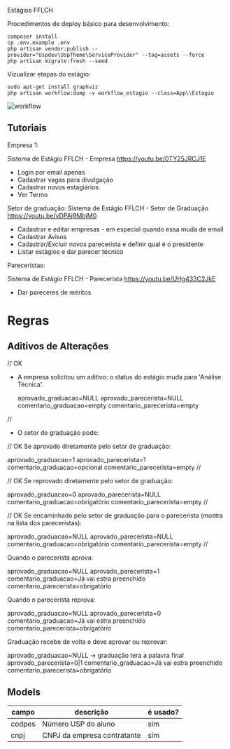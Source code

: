Estágios FFLCH

Procedimentos de deploy básico para desenvolvimento:

    composer install
    cp .env.example .env
    php artisan vendor:publish --provider="Uspdev\UspTheme\ServiceProvider" --tag=assets --force
    php artisan migrate:fresh --seed


Vizualizar etapas do estágio:

    sudo apt-get install graphviz
    php artisan workflow:dump -v workflow_estagio --class=App\\Estagio

![workflow](https://raw.githubusercontent.com/fflch/estagios/master/workflow_estagio.png)

## Tutoriais

Empresa 1:

Sistema de Estágio FFLCH - Empresa
https://youtu.be/0TY25JRCJ1E 

- Login por email apenas
- Cadastrar vagas para divulgação
- Cadastrar novos estagiários
- Ver Termo

Setor de graduação:
Sistema de Estágio FFLCH - Setor de Graduação
https://youtu.be/vDPAj9MbjM0

- Cadastrar e editar empresas - em especial quando essa muda de email
- Cadastrar Avisos 
- Cadastrar/Excluir novos parecerista e definir qual é o presidente
- Listar estágios e dar parecer técnico

Pareceristas:

Sistema de Estágio FFLCH - Parecerista 
https://youtu.be/UHg433C2JkE 

- Dar pareceres de méritos


# Regras

## Aditivos de Alterações

// OK
- A empresa solicitou um aditivo: o status do estágio muda para 'Análise Técnica'.

  aprovado_graduacao=NULL
  aprovado_parecerista=NULL
  comentario_graduacao=empty
  comentario_parecerista=empty

//

- O setor de graduação pode:

// OK
Se aprovado diretamente pelo setor de graduação:

  aprovado_graduacao=1
  aprovado_parecerista=1
  comentario_graduacao=opcional
  comentario_parecerista=empty
//

// OK
Se reprovado diretamente pelo setor de graduação:

  aprovado_graduacao=0
  aprovado_parecerista=NULL
  comentario_graduacao=obrigatório
  comentario_parecerista=empty
//

// OK
Se encaminhado pelo setor de graduação para o parecerista (mostra na lista dos pareceristas): 

  aprovado_graduacao=NULL
  aprovado_parecerista=NULL
  comentario_graduacao=obrigatório
  comentario_parecerista=empty
//


Quando o parecerista aprova:

  aprovado_graduacao=NULL
  aprovado_parecerista=1
  comentario_graduacao=Já vai estra preenchido
  comentario_parecerista=obrigatório

Quando o parecerista reprova:

  aprovado_graduacao=NULL
  aprovado_parecerista=0
  comentario_graduacao=Já vai estra preenchido
  comentario_parecerista=obrigatório

Graduação recebe de volta e deve aprovar ou reprovar:

  aprovado_graduacao=NULL -> graduação tera a palavra final
  aprovado_parecerista=0|1
  comentario_graduacao=Já vai estra preenchido
  comentario_parecerista=obrigatório





## Models

|   campo  |    descrição                | é usado?|
|----------|-----------------------------|---------|
| codpes   | Número USP do aluno         | sim     |
| cnpj     | CNPJ da empresa contratante | sim     |










